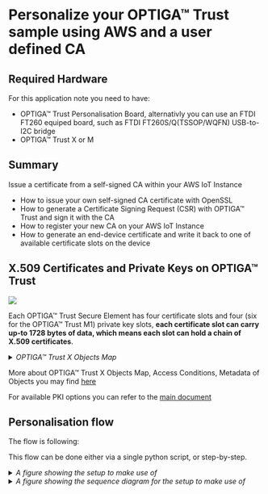 # Personalize your OPTIGA™ Trust sample using AWS and a user defined CA 

## Required Hardware
For this application note you need to have:
* OPTIGA™ Trust Personalisation Board, alternativly you can use an FTDI FT260 equiped board, such as FTDI FT260S/Q(TSSOP/WQFN) USB-to-I2C bridge
* OPTIGA™ Trust X or M

## Summary
Issue a certificate from a self-signed CA within your AWS IoT Instance
* How to issue your own self-signed CA certificate with OpenSSL
* How to generate a Certificate Signing Request (CSR) with OPTIGA™ Trust and sign it with the CA
* How to register your new CA on your AWS IoT Instance
* How to generate an end-device certificate and write it back to one of available certificate slots on the device

## X.509 Certificates and Private Keys on OPTIGA™ Trust

![](https://github.com/Infineon/Assets/blob/master/Pictures/optiga_trust_m_and_trust_x.jpg)

Each OPTIGA™ Trust Secure Element has four certificate slots and four (six for the OPTIGA™ Trust M1) private key slots, **each certificate slot can carry up-to 1728 bytes of data, which means each slot can hold a chain of X.509 certificates**.

<details>
   <summary> <em> OPTIGA™ Trust X Objects Map </em> </summary>
   <img src="https://github.com/Infineon/Assets/raw/master/Pictures/optiga_trust_x_ac_metadata.png" >
</details>

More about OPTIGA™ Trust X Objects Map, Access Conditions, Metadata of Objects you may find [here](https://github.com/Infineon/optiga-trust-x/wiki/Metadata-and-Access-Conditions)

For available PKI options you can refer to the [main document](../README.md)

## Personalisation flow

The flow is following:


This flow can be done either via a single python script, or step-by-step.

<details>
<summary> <em> A figure showing the setup to make use of  </em> </summary>
</details>

<details>
<summary> <em> A figure showing the sequence diagram for the setup to make use of  </em> </summary>
<img src="">
</details>
